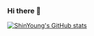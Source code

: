 ### Hi there 👋

[![ShinYoung's GitHub stats](https://github-readme-stats.vercel.app/api?username=ShinYoung-Kim)](https://github.com/anuraghazra/github-readme-stats)
